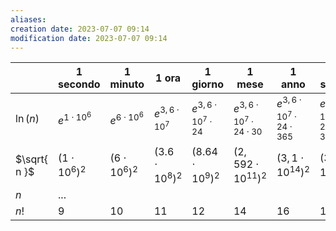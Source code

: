 ```yaml
---
aliases: 
creation date: 2023-07-07 09:14
modification date: 2023-07-07 09:14
---
```


|              | 1 secondo          | 1 minuto           | 1 ora                | 1 giorno                      | 1 mese                                 | 1 anno                                  | 1 secolo                                |
| ------------ | ------------------ | ------------------ | -------------------- | ----------------------------- | -------------------------------------- | --------------------------------------- | --------------------------------------- |
| $\ln(n)$     | $e^{1 \cdot 10^6}$ | $e^{6 \cdot 10^6}$ | $e^{3,6 \cdot 10^7}$ | $e^{3,6 \cdot 10^7 \cdot 24}$ | $e^{3,6 \cdot 10^7 \cdot 24 \cdot 30}$ | $e^{3,6 \cdot 10^7 \cdot 24 \cdot 365}$ | $e^{3,6 \cdot 10^9 \cdot 24 \cdot 365}$ |
| $\sqrt{ n }$ | $(1 \cdot 10^6)^2$ | $(6 \cdot 10^6)^2$ | $(3.6 \cdot 10^8)^2$ | $(8.64 \cdot 10 ^9)^2$        | $(2,592 \cdot 10^{11})^2$              | $(3,1 \cdot 10^{14})^2$                 | $(3,1 \cdot 10^{16})^2$                 |
| $n$          | ...                |                    |                      |                               |                                        |                                         |                                         |
| $n!$         | $9$                | $10$               | $11$                 | $12$                          | $14$                                  | $16$                                   | $18$                                        |
